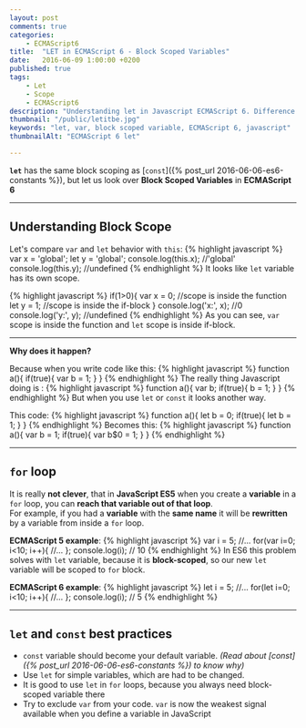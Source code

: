 ```yaml
---
layout: post
comments: true
categories:
    - ECMAScript6
title:  "LET in ECMAScript 6 - Block Scoped Variables"
date:   2016-06-09 1:00:00 +0200
published: true
tags: 
    - Let
    - Scope
    - ECMAScript6
description: "Understanding let in Javascript ECMAScript 6. Difference and comparsion of let and var. Block scoped variables in es6."
thumbnail: "/public/letitbe.jpg"
keywords: "let, var, block scoped variable, ECMAScript 6, javascript"
thumbnailAlt: "ECMAScript 6 let"

---
```


**`let`** has the same block scoping as [`const`]({% post_url 2016-06-06-es6-constants %}), but let us look over **Block Scoped Variables** in **ECMAScript 6**

<!--more-->

___

## Understanding Block Scope

Let's compare `var` and `let` behavior with `this`: 
{% highlight javascript %}
    var x = 'global';
    let y = 'global';
    console.log(this.x); //'global'
    console.log(this.y); //undefined
{% endhighlight %}
It looks like `let` variable has its own scope.

{% highlight javascript %}
    if(1>0){
        var x = 0; //scope is inside the function
        let y = 1; //scope is inside the if-block
    }
    console.log('x:', x); //0
    console.log('y:', y); //undefined
{% endhighlight %}
As you can see, `var` scope is inside the function and `let` scope is inside if-block.

___

**Why does it happen?**
 
 Because when you write code like this: 
{% highlight javascript %}
    function a(){
        if(true){
            var b = 1;
        }
    }
{% endhighlight %}
 The really thing Javascript doing is :
{% highlight javascript %}
    function a(){
        var b;
        if(true){
            b = 1;
        }
    }
{% endhighlight %}
 But when you use `let` or `const` it looks another way.
 
 This code:
{% highlight javascript %}
    function a(){
        let b = 0;
        if(true){
            let b = 1;
        }
     }
{% endhighlight %}
 Becomes this:
{% highlight javascript %}
    function a(){
        var b = 1;
        if(true){
            var b$0 = 1;
        }
     }
{% endhighlight %}
 ___
 
## `for` loop
 
 It is really **not clever**, that in **JavaScript ES5** when you create a **variable** in a `for` loop, 
 you can **reach that variable out of that loop**. <br/>
 For example, if you had a **variable** with the **same name** it will be **rewritten** by a variable from inside a `for` loop. 
 
**ECMAScript 5 example**:
{% highlight javascript %}
     var i = 5;
     //...
     for(var i=0; i<10; i++){
        //...
     };
     console.log(i);
     // 10
{% endhighlight %}
In ES6 this problem solves with `let` variable, because it is **block-scoped**, so our new `let` variable will be scoped to `for` block.
 
 **ECMAScript 6 example**:
{% highlight javascript %}
      let i = 5;
      //...
      for(let i=0; i<10; i++){
         //...
      };
      console.log(i);
      // 5
{% endhighlight %}
 ___
 
## `let` and `const` best practices
 
 - `const` variable should become your default variable. <i>(Read about [const]({% post_url 2016-06-06-es6-constants %}) to know why)</i>
 - Use `let` for simple variables, which are had to be changed. 
 - It is good to use `let` in `for` loops, because you always need block-scoped variable there
 - Try to exclude `var` from your code. `var` is now the weakest signal available when you define a variable in JavaScript